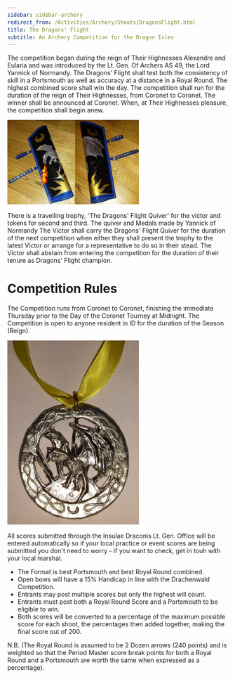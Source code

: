 ```yaml
---
sidebar: sidebar-archery
redirect_from: /Activities/Archery/Shoots/DragonsFlight.html
title: The Dragons' Flight
subtitle: An Archery Competition for the Dragon Isles
---
```


The competition began during the reign of Their Highnesses Alexandre and Eularia and was introduced by the Lt. Gen. Of Archers AS 49, the Lord Yannick of Normandy.  The Dragons' Flight shall test both the consistency of skill in a Portsmouth as well as accuracy at a distance in a Royal Round. The highest combined score shall win the day. The competition shall run for the duration of the reign of Their Highnesses, from Coronet to Coronet. The winner shall be announced at Coronet. When, at Their Highnesses pleasure, the competition shall begin anew.

<img src="/images/archery/DF_Quiver.jpg" width="300" class="rounded float-md-end m-2" alt="The Dragons' Flight Quiver" />

There is a travelling trophy, 'The Dragons' Flight Quiver' for the victor and tokens for second and third. The quiver and Medals made by Yannick of Normandy  The Victor shall carry the Dragons' Flight Quiver for the duration of the next competition when either they shall present the trophy to the latest Victor or arrange for a representative to do so in their stead.  The Victor shall abstain from entering the competition for the duration of their tenure as Dragons' Flight champion.

# Competition Rules 

The Competition runs from Coronet to Coronet, finishing the immediate Thursday prior to the Day of the Coronet Tourney at Midnight.  The Competition is open to anyone resident in ID for the duration of the Season (Reign). 

<img src="/images/archery/DFMedal.jpg" width="300" class="rounded float-md-end m-2" alt="The Dragons' Flight Medal" />

All scores submitted through the Insulae Draconis Lt. Gen. Office will be entered automatically so if your local practice or event scores are being submitted you don't need to worry - if you want to check, get in touh with your local marshal. 

- The Format is best Portsmouth and best Royal Round combined.
- Open bows will have a 15% Handicap in line with the Drachenwald Competition.
- Entrants may post multiple scores but only the highest will count.
- Entrants must post both a Royal Round Score and a Portsmouth to be eligible to win.
- Both scores will be converted to a percentage of the maximum possible score for each shoot, the percentages then added together, making the final score out of 200.

N.B. (The Royal Round is assumed to be 2 Dozen arrows (240 points) and is weighted so that the Period Master score break points for both a Royal Round and a Portsmouth are worth the same when expressed as a percentage).
